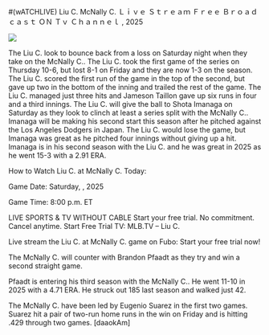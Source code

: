#(wATCHLIVE) Liu C. McNally C. Ｌｉｖｅ Ｓｔｒｅａｍ Ｆｒｅｅ Ｂｒｏａｄｃａｓｔ ＯＮ Ｔｖ Ｃｈａｎｎｅｌ , 2025  
  
  
[![](https://i.imgur.com/qSNzIqt.png)](https://movie.rssnews.media/kutupSp.php)  
  
The Liu C. look to bounce back from a loss on Saturday night when they take on the McNally C.. The Liu C. took the first game of the series on Thursday 10-6, but lost 8-1 on Friday and they are now 1-3 on the season. The Liu C. scored the first run of the game in the top of the second, but gave up two in the bottom of the inning and trailed the rest of the game. The Liu C. managed just three hits and Jameson Taillon gave up six runs in four and a third innings. The Liu C. will give the ball to Shota Imanaga on Saturday as they look to clinch at least a series split with the McNally C.. Imanaga will be making his second start this season after he pitched against the Los Angeles Dodgers in Japan. The Liu C. would lose the game, but Imanaga was great as he pitched four innings without giving up a hit. Imanaga is in his second season with the Liu C. and he was great in 2025 as he went 15-3 with a 2.91 ERA.

How to Watch Liu C. at McNally C. Today:

Game Date: Saturday, , 2025

Game Time: 8:00 p.m. ET

LIVE SPORTS & TV WITHOUT CABLE
Start your free trial. No commitment. Cancel anytime.
Start Free Trial
TV: MLB.TV – Liu C.

Live stream the Liu C. at McNally C. game on Fubo: Start your free trial now!

The McNally C. will counter with Brandon Pfaadt as they try and win a second straight game.

Pfaadt is entering his third season with the McNally C.. He went 11-10 in 2025 with a 4.71 ERA. He struck out 185 last season and walked just 42.

The McNally C. have been led by Eugenio Suarez in the first two games. Suarez hit a pair of two-run home runs in the win on Friday and is hitting .429 through two games. [daaokAm]